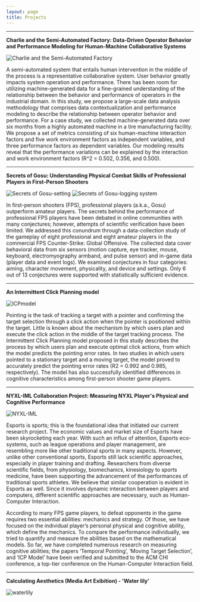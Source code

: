 ```yaml
---
layout: page
title: Projects
---
```


--- 
<!-- 
<style>
  * { 
    font-family: 'Noto Sans KR', sans-serif;
  }
</style> -->

**Charlie and the Semi-Automated Factory: Data-Driven Operator Behavior and Performance Modeling for Human-Machine Collaborative Systems**
<br>

![Charlie and the Semi-Automated Factory](https://cookingfoil.github.io/fig/charlie.png)

A semi-automated system that entails human intervention in the middle of the process is a representative collaborative system. User behavior greatly impacts system operation and performance. There has been room for utilizing machine-generated data for a fine-grained understanding of the relationship between the behavior and performance of operators in the industrial domain. In this study, we propose a large-scale data analysis methodology that comprises data contextualization and performance modeling to describe the relationship between operator behavior and performance. For a case study, we collected machine-generated data over six months from a highly automated machine in a tire manufacturing facility. We propose a set of metrics consisting of six human-machine interaction factors and five work environment factors as independent variables, and three performance factors as dependent variables. Our modeling results reveal that the performance variations can be explained by the interaction and work environment factors (R^2 = 0.502, 0.356, and 0.500).

--- 

**Secrets of Gosu: Understanding Physical Combat Skills of Professional Players in First-Person Shooters**
<br>

![Secrets of Gosu-setting](https://cookingfoil.github.io/fig/sensors.png)
![Secrets of Gosu-logging system](https://cookingfoil.github.io/fig/LoggingSystem.png)


In first-person shooters (FPS), professional players (a.k.a., Gosu) outperform amateur players. The secrets behind the performance of professional FPS players have been debated in online communities with many conjectures; however, attempts of scientific verification have been limited. We addressed this conundrum through a data-collection study of the gameplay of eight professional and eight amateur players in the commercial FPS Counter-Strike: Global Offensive. The collected data cover behavioral data from six sensors (motion capture, eye tracker, mouse, keyboard, electromyography armband, and pulse sensor) and in-game data (player data and event logs). We examined conjectures in four categories: aiming, character movement, physicality, and device and settings. Only 6 out of 13 conjectures were supported with statistically sufficient evidence.

--- 

**An Intermittent Click Planning model**
<br>

![ICPmodel](https://cookingfoil.github.io/fig/ICPmodel.png)

Pointing is the task of tracking a target with a pointer and confirming the target selection through a click action when the pointer is positioned within the target. Little is known about the mechanism by which users plan and execute the click action in the middle of the target tracking process. The Intermittent Click Planning model proposed in this study describes the process by which users plan and execute optimal click actions, from which the model predicts the pointing error rates. In two studies in which users pointed to a stationary target and a moving target, the model proved to accurately predict the pointing error rates (R2 = 0.992 and 0.985, respectively). The model has also successfully identified differences in cognitive characteristics among first-person shooter game players.

---

**NYXL-IML Collaboration Project: Measuring NYXL Player's Physical and Cognitive Performance**

![NYXL-IML](https://cookingfoil.github.io/fig/IML_NYXL.jpg)

Esports is sports; this is the foundational idea that initiated our current research project. The economic values and market size of Esports have been skyrocketing each year. With such an influx of attention, Esports eco-systems, such as league operations and player management, are resembling more like other traditional sports in many aspects. However, unlike other conventional sports, Esports still lack scientific approaches, especially in player training and drafting. Researchers from diverse scientific fields, from physiology, biomechanics, kinesiology to sports medicine, have been supporting the advancement of the performances of traditional sports athletes. We believe that similar cooperation is evident in Esports as well. Since it involves dynamic interaction between players and computers, different scientific approaches are necessary, such as Human-Computer Interaction.

According to many FPS game players, to defeat opponents in the game requires two essential abilities: mechanics and strategy. Of those, we have focused on the individual player’s personal physical and cognitive ability, which define the mechanics. To compare the performance individually, we tried to quantify and measure the abilities based on the mathematical models. So far, we have completed numerous research on measuring cognitive abilities; the papers ‘Temporal Pointing’, ‘Moving Target Selection’, and ‘ICP Model’ have been verified and submitted to the ACM CHI conference, a top-tier conference on the Human-Computer Interaction field.

---

**Calculating Aesthetics (Media Art Exibition) - 'Water lily'**

![waterlily](https://cookingfoil.github.io/fig/waterlily.jpg)






<!-- <p class="message">
  Hey there! This page is included as an example. Feel free to customize it for your own use upon downloading. Carry on!
</p>

In the novel, *The Strange Case of Dr. Jeykll and Mr. Hyde*, Mr. Poole is Dr. Jekyll's virtuous and loyal butler. Similarly, Poole is an upstanding and effective butler that helps you build Jekyll themes. It's made by [@mdo](https://twitter.com/mdo).

There are currently two themes built on Poole:

* [Hyde](http://hyde.getpoole.com)
* [Lanyon](http://lanyon.getpoole.com)

Learn more and contribute on [GitHub](https://github.com/poole).

## Setup

Some fun facts about the setup of this project include:

* Built for [Jekyll](https://jekyllrb.com)
* Developed on GitHub and hosted for free on [GitHub Pages](https://pages.github.com)
* Coded with [Atom](https://atom.io)

Have questions or suggestions? Feel free to [open an issue on GitHub](https://github.com/poole/issues/new) or [ask me on Twitter](https://twitter.com/mdo).

Thanks for reading! -->
